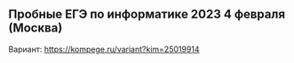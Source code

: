 ## Пробные ЕГЭ по информатике 2023 4 февраля (Москва)

Вариант: https://kompege.ru/variant?kim=25019914
